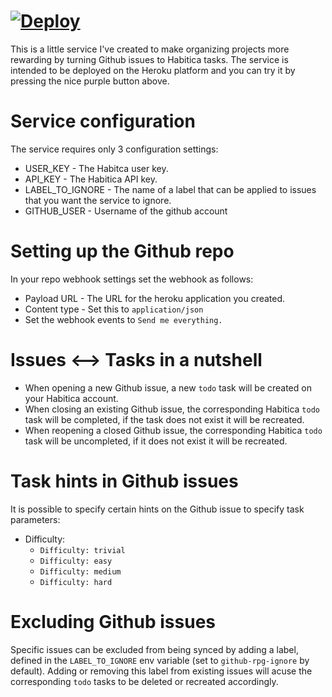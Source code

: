 [![Deploy](https://www.herokucdn.com/deploy/button.svg)](https://heroku.com/deploy?template=https://github.com/danielbe1/github-rpg)
====================================================================================================================================

This is a little service I've created to make organizing projects more rewarding by turning Github issues to Habitica tasks.
The service is intended to be deployed on the Heroku platform and you can try it by pressing the nice purple button above.

Service configuration
=====================
The service requires only 3 configuration settings:
* USER_KEY - The Habitca user key.
* API_KEY - The Habitica API key.
* LABEL_TO_IGNORE - The name of a label that can be applied to issues that you want the service to ignore.
* GITHUB_USER - Username of the github account

Setting up the Github repo
==========================
In your repo webhook settings set the webhook as follows:
* Payload URL - The URL for the heroku application you created.
* Content type - Set this to `application/json`
* Set the webhook events to `Send me everything.`

Issues <--> Tasks in a nutshell
==============================
* When opening a new Github issue, a new `todo` task will be created on your Habitica account.
* When closing an existing Github issue, the corresponding Habitica `todo` task will be completed, if the task does not exist it will be recreated.
* When reopening a closed Github issue, the corresponding Habitica `todo` task will be uncompleted, if it does not exist it will be recreated.

Task hints in Github issues
===========================
It is possible to specify certain hints on the Github issue to specify task parameters:
* Difficulty: 
    - `Difficulty: trivial`
    - `Difficulty: easy`
    - `Difficulty: medium`
    - `Difficulty: hard`

Excluding Github issues
=======================
Specific issues can be excluded from being synced by adding a label, defined in the `LABEL_TO_IGNORE` env variable (set to `github-rpg-ignore` by default).
Adding or removing this label from existing issues will acuse the corresponding `todo` tasks to be deleted or recreated accordingly.

